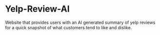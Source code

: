 # Yelp-Review-AI
Website that provides users with an AI generated summary of yelp reviews for a quick snapshot of what customers tend to like and dislike.

